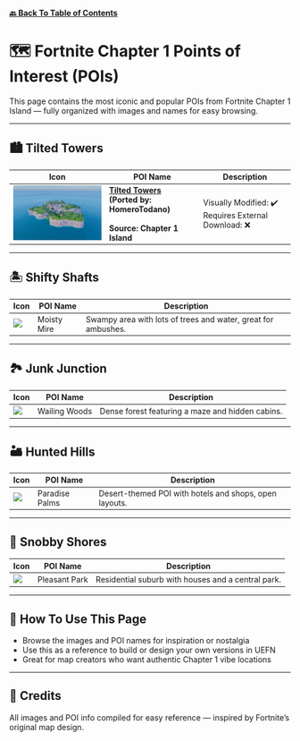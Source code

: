 **[🔙 Back To Table of Contents](/Table%20of%20Contents.md)**

# 🗺️ Fortnite Chapter 1 Points of Interest (POIs)

This page contains the most iconic and popular POIs from Fortnite Chapter 1 Island — fully organized with images and names for easy browsing.

---

## 🏙️ Tilted Towers

| Icon | POI Name | Description |
|------|----------|-------------|
| <img src=".assets/ScreenShot00010.png" width="256"/> | **[Tilted Towers](https://github.com/MechanicPlaysFR/Fortnite-UEFN-POIs/blob/31eeda77ebb2be5620d4fe06d1cc3320be3a70b3/SpawnerTexts/Tilted.txt)**<br>**(Ported by: HomeroTodano)**<br><br>**Source: Chapter 1 Island** | Visually Modified: ✔️<br>Requires External Download: ❌|

---

## 🏝️ Shifty Shafts

| Icon | POI Name | Description |
|------|----------|-------------|
| <img src="assets/Moisty_Mire_Swamp.png" width="256"/> | Moisty Mire | Swampy area with lots of trees and water, great for ambushes. |

---

## 🏞️ Junk Junction

| Icon | POI Name | Description |
|------|----------|-------------|
| <img src="assets/Wailing_Woods_Forest.png" width="256"/> | Wailing Woods | Dense forest featuring a maze and hidden cabins. |

---

## 🏜️ Hunted Hills

| Icon | POI Name | Description |
|------|----------|-------------|
| <img src="assets/Paradise_Palms_Desert.png" width="256"/> | Paradise Palms | Desert-themed POI with hotels and shops, open layouts. |

---
## 🏡 Snobby Shores
| Icon | POI Name | Description |
|------|----------|-------------|
| <img src="assets/Pleasant_Park_Houses.png" width="256"/> | Pleasant Park | Residential suburb with houses and a central park. |
---


## 🔧 How To Use This Page

- Browse the images and POI names for inspiration or nostalgia  
- Use this as a reference to build or design your own versions in UEFN  
- Great for map creators who want authentic Chapter 1 vibe locations

---

## 🧾 Credits

All images and POI info compiled for easy reference — inspired by Fortnite’s original map design.

